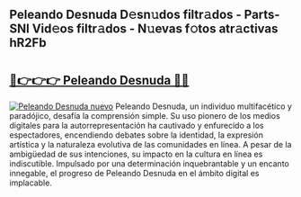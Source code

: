 ## Peleando Desnuda D𝚎sn𝚞dos filtr𝚊dos - Parts-SNl Vid𝚎os filtr𝚊dos - N𝚞evas f𝚘tos atr𝚊ctivas hR2Fb

# <h2><a href="http://mb5r9f1.tromn.icu/?c=Peleando+Desnuda">🔗👉👉👉 Peleando Desnuda 🔗🔗</a></h2>

[![Peleando Desnuda nuevo](https://i.imgur.com/pEAQMta.gif)](http://mb5r9f1.tromn.icu/?c=Peleando+Desnuda)
Peleando Desnuda, un individuo multifacético y paradójico, desafía la comprensión simple. Su uso pionero de los medios digitales para la autorrepresentación ha cautivado y enfurecido a los espectadores, encendiendo debates sobre la identidad, la expresión artística y la naturaleza evolutiva de las comunidades en línea. A pesar de la ambigüedad de sus intenciones, su impacto en la cultura en línea es indiscutible. Impulsado por una determinación inquebrantable y un encanto innegable, el progreso de Peleando Desnuda en el ámbito digital es implacable.
